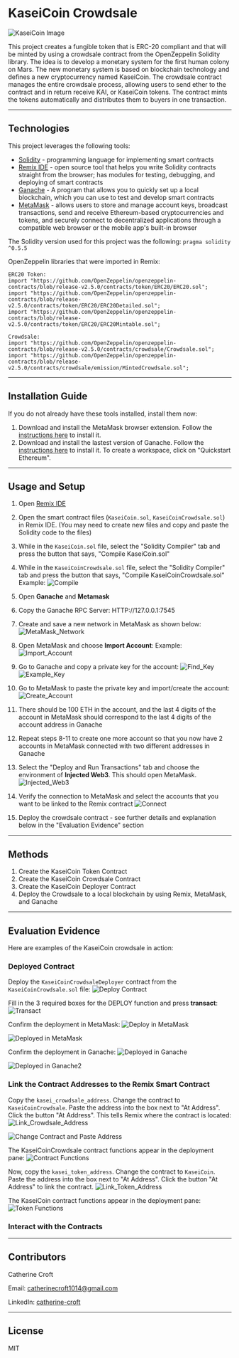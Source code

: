 # KaseiCoin Crowdsale
![KaseiCoin Image](./Execution_Results/kaseicoin.jpeg)

This project creates a fungible token that is ERC-20 compliant and that will be minted by using a crowdsale contract from the OpenZeppelin Solidity library. The idea is to develop a monetary system for the first human colony on Mars. The new monetary system is based on blockchain technology and defines a new cryptocurrency named KaseiCoin. The crowdsale contract manages the entire crowdsale process, allowing users to send ether to the contract and in return receive KAI, or KaseiCoin tokens. The contract mints the tokens automatically and distributes them to buyers in one transaction. 

---

## Technologies
This project leverages the following tools:
* [Solidity](https://docs.soliditylang.org/en/v0.8.13/) - programming language for implementing smart contracts
* [Remix IDE](https://remix.ethereum.org/#optimize=false&runs=200&evmVersion=null&version=soljson-v0.8.7+commit.e28d00a7.js) - open source tool that helps you write Solidity contracts straight from the browser; has modules for testing, debugging, and deploying of smart contracts
* [Ganache](https://trufflesuite.com/ganache/) - A program that allows you to quickly set up a local blockchain, which you can use to test and develop smart contracts
* [MetaMask](https://metamask.io/) - allows users to store and manage account keys, broadcast transactions, send and receive Ethereum-based cryptocurrencies and tokens, and securely connect to decentralized applications through a compatible web browser or the mobile app's built-in browser

The Solidity version used for this project was the following:
`pragma solidity ^0.5.5`

OpenZeppelin libraries that were imported in Remix:

```
ERC20 Token:
import "https://github.com/OpenZeppelin/openzeppelin-contracts/blob/release-v2.5.0/contracts/token/ERC20/ERC20.sol";
import "https://github.com/OpenZeppelin/openzeppelin-contracts/blob/release-v2.5.0/contracts/token/ERC20/ERC20Detailed.sol";
import "https://github.com/OpenZeppelin/openzeppelin-contracts/blob/release-v2.5.0/contracts/token/ERC20/ERC20Mintable.sol";

Crowdsale:
import "https://github.com/OpenZeppelin/openzeppelin-contracts/blob/release-v2.5.0/contracts/crowdsale/Crowdsale.sol";
import "https://github.com/OpenZeppelin/openzeppelin-contracts/blob/release-v2.5.0/contracts/crowdsale/emission/MintedCrowdsale.sol";
```

---

## Installation Guide
If you do not already have these tools installed, install them now: 
1. Download and install the MetaMask browser extension. Follow the [instructions here](https://metamask.io/download/) to install it.
2. Download and install the lastest version of Ganache. Follow the [instructions here](https://trufflesuite.com/ganache/) to install it. To create a workspace, click on "Quickstart Ethereum".

---

## Usage and Setup
1. Open [Remix IDE](https://remix.ethereum.org/#optimize=false&runs=200&evmVersion=null&version=soljson-v0.8.7+commit.e28d00a7.js) 

2. Open the smart contract files (`KaseiCoin.sol`, `KaseiCoinCrowdsale.sol`) in Remix IDE. (You may need to create new files and copy and paste the Solidity code to the files)

3. While in the `KaseiCoin.sol` file, select the "Solidity Compiler" tab and press the button that says, "Compile KaseiCoin.sol"

4. While in the `KaseiCoinCrowdsale.sol` file, select the "Solidity Compiler" tab and press the button that says, "Compile KaseiCoinCrowdsale.sol"
Example: ![Compile](./Execution_Results/Compile_Example.png)

5. Open **Ganache** and **Metamask**

6. Copy the Ganache RPC Server: HTTP://127.0.0.1:7545

7. Create and save a new network in MetaMask as shown below:
![MetaMask_Network](./Execution_Results/Network.png)  

8. Open MetaMask and choose **Import Account**:
Example: ![Import_Account](./Execution_Results/Import_Account.png)

9. Go to Ganache and copy a private key for the account:
![Find_Key](./Execution_Results/find_key.png)
![Example_Key](./Execution_Results/example_key.png)

10. Go to MetaMask to paste the private key and import/create the account:
![Create_Account](./Execution_Results/Create_Account.png)

11. There should be 100 ETH in the account, and the last 4 digits of the account in MetaMask should correspond to the last 4 digits of the account address in Ganache

12. Repeat steps 8-11 to create one more account so that you now have 2 accounts in MetaMask connected with two different addresses in Ganache

13. Select the "Deploy and Run Transactions" tab and choose the environment of **Injected Web3**. This should open MetaMask.
![Injected_Web3](./Execution_Results/InjectedW3.png)

14. Verify the connection to MetaMask and select the accounts that you want to be linked to the Remix contract
![Connect](./Execution_Results/Connect_MetaMask.png)

15. Deploy the crowdsale contract - see further details and explanation below in the "Evaluation Evidence" section
---

## Methods
1. Create the KaseiCoin Token Contract
2. Create the KaseiCoin Crowdsale Contract
3. Create the KaseiCoin Deployer Contract
4. Deploy the Crowdsale to a local blockchain by using Remix, MetaMask, and Ganache

---

## Evaluation Evidence
Here are examples of the KaseiCoin crowdsale in action:

### Deployed Contract
Deploy the `KaseiCoinCrowdsaleDeployer` contract from the `KaseiCoinCrowdsale.sol` file:
![Deploy Contract](./Execution_Results/Deploy_Contract.png)

Fill in the 3 required boxes for the DEPLOY function and press **transact**:
![Transact](./Execution_Results/transact_boxes.png)

Confirm the deployment in MetaMask:
![Deploy in MetaMask](./Execution_Results/Deploy_MetaMask.png)

![Deployed in MetaMask](./Execution_Results/Deployed_ContractMM.png)

Confirm the deployment in Ganache:
![Deployed in Ganache](./Execution_Results/Deploy_Ganache.png)

![Deployed in Ganache2](./Execution_Results/Deploy_Ganache2.png)

### Link the Contract Addresses to the Remix Smart Contract

Copy the `kasei_crowdsale_address`. Change the contract to `KaseiCoinCrowdsale`. Paste the address into the box next to "At Address". Click the button "At Address". This tells Remix where the contract is located:
![Link_Crowdsale_Address](./Execution_Results/copy_address.png)

![Change Contract and Paste Address](./Execution_Results/paste_address.png)

The KaseiCoinCrowdsale contract functions appear in the deployment pane:
![Contract Functions](./Execution_Results/contract_functions.png)

Now, copy the `kasei_token_address`. Change the contract to `KaseiCoin`. Paste the address into the box next to "At Address". Click the button "At Address" to link the contract.
![Link_Token_Address](./Execution_Results/link_token_address.png)

The KaseiCoin contract functions appear in the deployment pane:
![Token Functions](./Execution_Results/mint_functions.png)

### Interact with the Contracts

---

## Contributors
Catherine Croft

Email: catherinecroft1014@gmail.com

LinkedIn: [catherine-croft](https://www.linkedin.com/in/catherine-croft-4715481aa/)

---

## License 
MIT